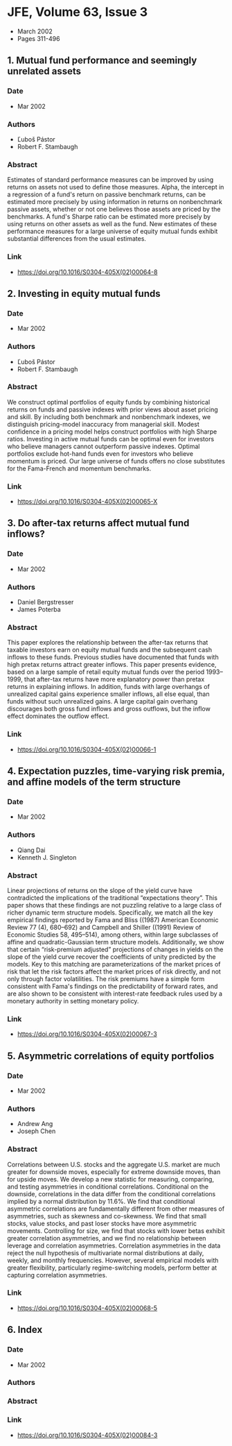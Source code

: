 # JFE, Volume 63, Issue 3
- March 2002
- Pages 311-496

## 1. Mutual fund performance and seemingly unrelated assets
### Date
- Mar 2002
### Authors
- Ľuboš Pástor
- Robert F. Stambaugh
### Abstract
Estimates of standard performance measures can be improved by using returns on assets not used to define those measures. Alpha, the intercept in a regression of a fund's return on passive benchmark returns, can be estimated more precisely by using information in returns on nonbenchmark passive assets, whether or not one believes those assets are priced by the benchmarks. A fund's Sharpe ratio can be estimated more precisely by using returns on other assets as well as the fund. New estimates of these performance measures for a large universe of equity mutual funds exhibit substantial differences from the usual estimates.
### Link
- https://doi.org/10.1016/S0304-405X(02)00064-8

## 2. Investing in equity mutual funds
### Date
- Mar 2002
### Authors
- Ľuboš Pástor
- Robert F. Stambaugh
### Abstract
We construct optimal portfolios of equity funds by combining historical returns on funds and passive indexes with prior views about asset pricing and skill. By including both benchmark and nonbenchmark indexes, we distinguish pricing-model inaccuracy from managerial skill. Modest confidence in a pricing model helps construct portfolios with high Sharpe ratios. Investing in active mutual funds can be optimal even for investors who believe managers cannot outperform passive indexes. Optimal portfolios exclude hot-hand funds even for investors who believe momentum is priced. Our large universe of funds offers no close substitutes for the Fama-French and momentum benchmarks.
### Link
- https://doi.org/10.1016/S0304-405X(02)00065-X

## 3. Do after-tax returns affect mutual fund inflows?
### Date
- Mar 2002
### Authors
- Daniel Bergstresser
- James Poterba
### Abstract
This paper explores the relationship between the after-tax returns that taxable investors earn on equity mutual funds and the subsequent cash inflows to these funds. Previous studies have documented that funds with high pretax returns attract greater inflows. This paper presents evidence, based on a large sample of retail equity mutual funds over the period 1993–1999, that after-tax returns have more explanatory power than pretax returns in explaining inflows. In addition, funds with large overhangs of unrealized capital gains experience smaller inflows, all else equal, than funds without such unrealized gains. A large capital gain overhang discourages both gross fund inflows and gross outflows, but the inflow effect dominates the outflow effect.
### Link
- https://doi.org/10.1016/S0304-405X(02)00066-1

## 4. Expectation puzzles, time-varying risk premia, and affine models of the term structure
### Date
- Mar 2002
### Authors
- Qiang Dai
- Kenneth J. Singleton
### Abstract
Linear projections of returns on the slope of the yield curve have contradicted the implications of the traditional “expectations theory”. This paper shows that these findings are not puzzling relative to a large class of richer dynamic term structure models. Specifically, we match all the key empirical findings reported by Fama and Bliss ((1987) American Economic Review 77 (4), 680–692) and Campbell and Shiller ((1991) Review of Economic Studies 58, 495–514), among others, within large subclasses of affine and quadratic-Gaussian term structure models. Additionally, we show that certain “risk-premium adjusted” projections of changes in yields on the slope of the yield curve recover the coefficients of unity predicted by the models. Key to this matching are parameterizations of the market prices of risk that let the risk factors affect the market prices of risk directly, and not only through factor volatilities. The risk premiums have a simple form consistent with Fama's findings on the predictability of forward rates, and are also shown to be consistent with interest-rate feedback rules used by a monetary authority in setting monetary policy.
### Link
- https://doi.org/10.1016/S0304-405X(02)00067-3

## 5. Asymmetric correlations of equity portfolios
### Date
- Mar 2002
### Authors
- Andrew Ang
- Joseph Chen
### Abstract
Correlations between U.S. stocks and the aggregate U.S. market are much greater for downside moves, especially for extreme downside moves, than for upside moves. We develop a new statistic for measuring, comparing, and testing asymmetries in conditional correlations. Conditional on the downside, correlations in the data differ from the conditional correlations implied by a normal distribution by 11.6%. We find that conditional asymmetric correlations are fundamentally different from other measures of asymmetries, such as skewness and co-skewness. We find that small stocks, value stocks, and past loser stocks have more asymmetric movements. Controlling for size, we find that stocks with lower betas exhibit greater correlation asymmetries, and we find no relationship between leverage and correlation asymmetries. Correlation asymmetries in the data reject the null hypothesis of multivariate normal distributions at daily, weekly, and monthly frequencies. However, several empirical models with greater flexibility, particularly regime-switching models, perform better at capturing correlation asymmetries.
### Link
- https://doi.org/10.1016/S0304-405X(02)00068-5

## 6. Index
### Date
- Mar 2002
### Authors
### Abstract

### Link
- https://doi.org/10.1016/S0304-405X(02)00084-3

